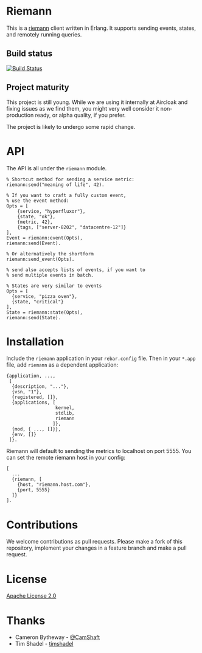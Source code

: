 Riemann
=======

This is a [riemann](http://riemann.io/) client written in Erlang.
It supports sending events, states, and remotely running queries.

Build status
------------

[![Build Status](https://travis-ci.org/Aircloak/erlang_riemann.png)](https://travis-ci.org/Aircloak/erlang_riemann)

Project maturity
------------------

This project is still young.
While we are using it internally at Aircloak and fixing issues as we find them,
you might very well consider it non-production ready, or alpha quality, if you
prefer.

The project is likely to undergo some rapid change.

# API

The API is all under the `riemann` module.

    % Shortcut method for sending a service metric:
    riemann:send("meaning of life", 42).

    % If you want to craft a fully custom event,
    % use the event method:
    Opts = [
        {service, "hyperfluxor"}, 
        {state, "ok"}, 
        {metric, 42}, 
        {tags, ["server-8202", "datacentre-12"]}
    ],
    Event = riemann:event(Opts),
    riemann:send(Event).

    % Or alternatively the shortform
    riemann:send_event(Opts).

    % send also accepts lists of events, if you want to 
    % send multiple events in batch.

    % States are very similar to events
    Opts = [
      {service, "pizza oven"},
      {state, "critical"}
    ],
    State = riemann:state(Opts),
    riemann:send(State).


# Installation

Include the `riemann` application in your `rebar.config` file.
Then in your `*.app` file, add `riemann` as a dependent application:

    {application, ...,
     [
      {description, "..."},
      {vsn, "1"},
      {registered, []},
      {applications, [
                      kernel,
                      stdlib,
                      riemann
                     ]},
      {mod, { ..., []}},
      {env, []}
     ]}.

Riemann will default to sending the metrics to localhost on port 5555.
You can set the remote riemann host in your config:

    [
      ...
      {riemann, [
        {host, "riemann.host.com"},
        {port, 5555}
      ]}
    ].

# Contributions

We welcome contributions as pull requests.
Please make a fork of this repository, implement your changes in a feature
branch and make a pull request.

# License

[Apache License 2.0](http://www.apache.org/licenses/LICENSE-2.0)

# Thanks

- Cameron Bytheway - [@CamShaft](https://github.com/CamShaft)
- Tim Shadel - [timshadel](https://github.com/timshadel)
